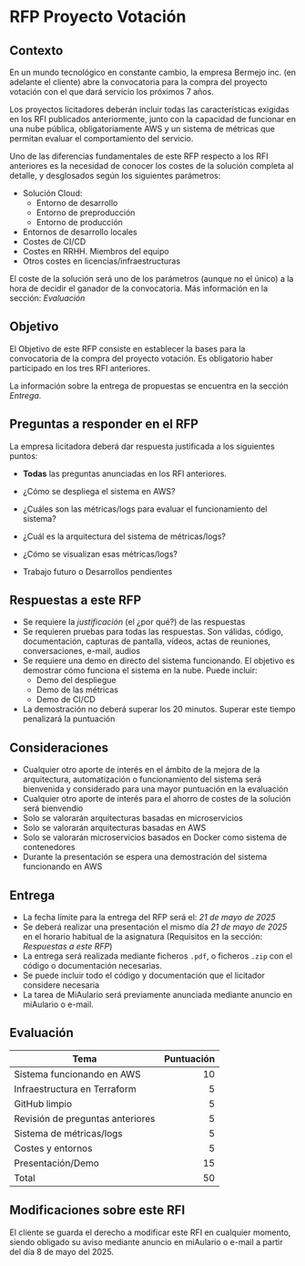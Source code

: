# RFP Proyecto Votación

## Contexto

En un mundo tecnológico en constante cambio, la empresa Bermejo inc. (en adelante el cliente) abre la convocatoria para la compra del proyecto votación con el que dará servicio los próximos 7 años.

Los proyectos licitadores deberán incluir todas las características exigidas en los RFI publicados anteriormente, junto con la capacidad de funcionar en una nube pública, obligatoriamente AWS y un sistema de métricas que permitan evaluar el comportamiento del servicio.

Uno de las diferencias fundamentales de este RFP respecto a los RFI anteriores es la necesidad de conocer los costes de la solución completa al detalle, y desglosados según los siguientes parámetros:

* Solución Cloud:
  * Entorno de desarrollo
  * Entorno de preproducción
  * Entorno de producción
* Entornos de desarrollo locales
* Costes de CI/CD
* Costes en RRHH. Miembros del equipo
* Otros costes en licencias/infraestructuras

El coste de la solución será uno de los parámetros (aunque no el único) a la hora de decidir el ganador de la convocatoria. Más información en la sección: *Evaluación*

## Objetivo

El Objetivo de este RFP consiste en establecer la bases para la convocatoria de la compra del proyecto votación. Es obligatorio haber participado en los tres RFI anteriores.

La información sobre la entrega de propuestas se encuentra en la sección *Entrega*.

## Preguntas a responder en el RFP

La empresa licitadora deberá dar respuesta justificada a los siguientes puntos:

* **Todas** las preguntas anunciadas en los RFI anteriores.

* ¿Cómo se despliega el sistema en AWS?
* ¿Cuáles son las métricas/logs para evaluar el funcionamiento del sistema?
* ¿Cuál es la arquitectura del sistema de métricas/logs?
* ¿Cómo se visualizan esas métricas/logs?
* Trabajo futuro o Desarrollos pendientes

## Respuestas a este RFP

* Se requiere la *justificación* (el ¿por qué?) de las respuestas
* Se requieren pruebas para todas las respuestas. Son válidas, código, documentación, capturas de pantalla, vídeos, actas de reuniones, conversaciones, e-mail, audios
* Se requiere una demo en directo del sistema funcionando. El objetivo es demostrar cómo funciona el sistema en la nube. Puede incluir:
  * Demo del despliegue
  * Demo de las métricas
  * Demo de CI/CD
* La demostración no deberá superar los 20 minutos. Superar este tiempo penalizará la puntuación

## Consideraciones

* Cualquier otro aporte de interés en el ámbito de la mejora de la arquitectura, automatización o funcionamiento del sistema será bienvenida y considerado para una mayor puntuación en la evaluación
* Cualquier otro aporte de interés para el ahorro de costes de la solución será bienvendio
* Solo se valorarán arquitecturas basadas en microservicios
* Solo se valorarán arquitecturas basadas en AWS
* Solo se valorarán microservicios basados en Docker como sistema de contenedores
* Durante la presentación se espera una demostración del sistema funcionando en AWS

## Entrega

* La fecha límite para la entrega del RFP será el: *21 de mayo de 2025*
* Se deberá realizar una presentación el mismo día *21 de mayo de 2025* en el horario habitual de la asignatura (Requisitos en la sección: *Respuestas a este RFP*)
* La entrega será realizada mediante ficheros `.pdf`, o ficheros `.zip` con el código o documentación necesarias.
* Se puede incluir todo el código y documentación que el licitador considere necesaria
* La tarea de MiAulario será previamente anunciada mediante anuncio en miAulario o e-mail.

## Evaluación

| Tema                             | Puntuación |
| -------------------------------- | ---------: |
| Sistema funcionando en AWS       |         10 |
| Infraestructura en Terraform     |          5 |
| GitHub limpio                    |          5 |
| Revisión de preguntas anteriores |          5 |
| Sistema de métricas/logs         |          5 |
| Costes y entornos                |          5 |
| Presentación/Demo                |         15 |
| Total                            |         50 |

## Modificaciones sobre este RFI

El cliente se guarda el derecho a modificar este RFI en cualquier momento, siendo obligado su aviso mediante anuncio en miAulario o e-mail a partir del día 8 de mayo del 2025.
